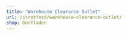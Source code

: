 ```yaml
---
title: "Warehouse Clearance Outlet"
url: /stratford/warehouse-clearance-outlet/
shop: Dorfladen
---
```

